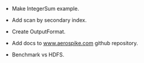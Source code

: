 * Make IntegerSum example.

* Add scan by secondary index.

* Create OutputFormat.

* Add docs to www.aerospike.com github repository.

* Benchmark vs HDFS.

